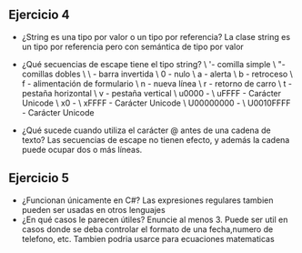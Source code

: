 ## Ejercicio 4

* ¿String es una tipo por valor o un tipo por referencia?
La clase string es un tipo por referencia pero con semántica de tipo por valor

* ¿Qué secuencias de escape tiene el tipo string?
\ '- comilla simple 
\ "- comillas dobles 
\ \ - barra invertida 
\ 0 - nulo 
\ a - alerta 
\ b - retroceso 
\ f - alimentación de formulario 
\ n - nueva línea 
\ r - retorno de carro
\ t - pestaña horizontal 
\ v - pestaña vertical 
\ u0000 - \ uFFFF - Carácter Unicode
\ x0 - \ xFFFF - Carácter Unicode 
\ U00000000 - \ U0010FFFF - Carácter Unicode 

* ¿Qué sucede cuando utiliza el carácter @ antes de una cadena de texto?
Las secuencias de escape no tienen efecto, y además la cadena puede ocupar dos o más líneas.

## Ejercicio 5
* ¿Funcionan únicamente en C#?
Las expresiones regulares tambien pueden ser usadas en otros lenguajes
* ¿En qué casos le parecen útiles? Enuncie al menos 3.
Puede ser util en casos donde se deba controlar el formato de una fecha,numero de telefono, etc. Tambien podria usarce para ecuaciones matematicas

